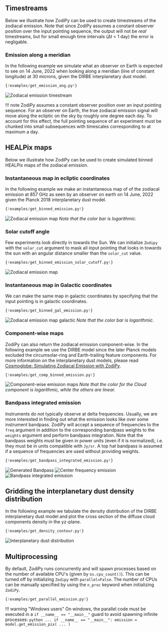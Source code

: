 ## Timestreams
Below we illustrate how ZodiPy can be used to create timestreams of the zodiacal emission. 
Note that since ZodiPy assumes a constant observer position over the input pointing sequence, the output
will not be *real* timestreams, but for small enough time intervals ($\Delta t$ < 1 day) the error is 
negligable.


### Emission along a meridian
In the following example we simulate what an observer on Earth is expected to see on 14 June, 
2022 when looking along a meridian (line of constant longitude) at 30 microns, given the 
DIRBE interplanetary dust model.

```python
{!examples/get_emission_ang.py!}
```

![Zodiacal emission timestream](img/timestream.png)

!!! note
    ZodiPy assumes a constant observer position over an input pointing sequence. For an observer on Earth, 
    the true zodiacal emission signal will move along the ecliptic on the sky by roughly one degree each day. 
    To account for this effect, the full pointing sequence of an experiment must be chunked into small 
    subsequences with timescales corresponding to at maximum a day.


## HEALPix maps
Below we illustrate how ZodiPy can be used to create simulated binned HEALPix maps of the zodiacal emission.


### Instantaneous map in ecliptic coordinates
In the following example we make an instantaneous map of of the zodiacal emission at 857 GHz
as seen by an observer on earth on 14 June, 2022 given the Planck 2018 interplanetary dust model.

```python
{!examples/get_binned_emission.py!}
```
![Zodiacal emission map](img/binned.png)
*Note that the color bar is logarithmic.*

### Solar cutoff angle
Few experiments look directly in towards the Sun. We can initialize `Zodipy` with the `solar_cut` 
argument to mask all input pointing that looks in towards the sun with an angular distance smaller 
than the `solar_cut` value.

```python hl_lines="9"
{!examples/get_binned_emission_solar_cutoff.py!}
```
![Zodiacal emission map](img/binned_solar_cutoff.png)


### Instantaneous map in Galactic coordinates
We can make the same map in galactic coordinates by specifying that the input pointing is in galactic coordinates.

```python hl_lines="18"
{!examples/get_binned_gal_emission.py!}
```
![Zodiacal emission map galactic](img/binned_gal.png)
*Note that the color bar is logarithmic.*


### Component-wise maps
ZodiPy can also return the zodiacal emission component-wise. In the following example we use
the DIRBE model since the later Planck models excluded the circumsolar-ring and Earth-trailing 
feature components. For more information on the interplanetary dust models, please 
read [Cosmoglobe: Simulating Zodiacal Emission with ZodiPy](https://arxiv.org/abs/2205.12962).

```python hl_lines="18"
{!examples/get_comp_binned_emission.py!}
```
![Component-wise emission maps](img/binned_comp.png)
*Note that the color for the Cloud component is logarithmic, while the others are linear.*


### Bandpass integrated emission
Instruments do not typically observe at delta frequencies. Usually, we are more interested in finding out
what the emission looks like over some instrument bandpass. ZodiPy will accept a sequence of frequencies to the `freq`
argument in addition to the corresponding bandpass weights to the `weights` argument and perform bandpass integration. 
Note that the bandpass weights must be given in power units (even if it is normalized), i.e. they must be in units 
compatible with `Jy/sr`. A top hat
bandpass is assumed if a sequence of frequencies are used without providing weights.
```python hl_lines="32 33"
{!examples/get_bandpass_integrated_emission.py!}
```
![Generated Bandpass](img/random_bandpass.png)
![Center frequency emission](img/center_freq.png)
![Bandpass integrated emission](img/bandpass_integrated.png)


## Gridding the interplanetary dust density distribution
In the following example we tabulate the density distribution of the DIRBE interplanetary dust model
and plot the cross section of the diffuse cloud components density in the yz-plane.

```python
{!examples/get_density_contour.py!}
```
![Interplanetary dust distribution](img/density_grid.png)


## Multiprocessing
By default, ZodiPy runs concurrently and will spawn processes based on the number of available CPU's 
(given by `os.cpu_count()`). This can be turned off by initializing `Zodipy` with `parallel=False`. 
The number of CPUs can be manually specified by using the `n_proc` keyword when initializing `ZodiPy`. 


```python hl_lines="15 16"
{!examples/get_parallel_emission.py!}
```
!!! warning "Windows users"
    On windows, the parallel code must be executed in a `if __name__ == "__main__"` guard to avoid spawning infinite processes: 
    ```python
    ...
    if __name__ == "__main__":
        emission = model.get_emission_pix(
            ...
        )
    ```
